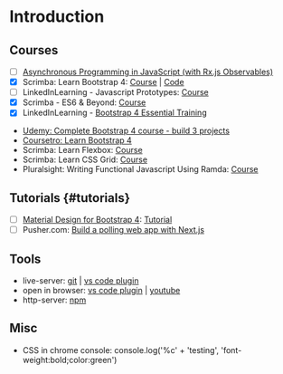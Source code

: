 # Introduction

## Courses

* [ ] [Asynchronous Programming in JavaScript \(with Rx.js Observables\)](https://app.pluralsight.com/library/courses/asynchronous-javascript-rxjs-observables/table-of-contents)
* [x] Scrimba: Learn Bootstrap 4: [Course](https://scrimba.com/g/gbootstrap4) \| [Code](https://github.com/kozigh01/scrimba_learn_bootstrap_4)
* [ ] LinkedInLearning - Javascript Prototypes: [Course](https://www.linkedin.com/learning/javascript-prototypes)
* [x] ​Scrimba - ES6 & Beyond: [Course](https://scrimba.com/playlist/p4Mrt9)
* [x] ​LinkedInLearning - [Bootstrap 4 Essential Training](https://www.linkedin.com/learning/bootstrap-4-essential-training)​
* ​[Udemy: Complete Bootstrap 4 course - build 3 projects](https://www.udemy.com/bootstrap-4-tutorials/learn/v4/overview)​
* ​[Coursetro: Learn Bootstrap 4](https://coursetro.com/posts/code/130/Learn-Bootstrap-4-Final-in-2018-with-our-Free-Crash-Course)​
* Scrimba: Learn Flexbox: [Course](https://scrimba.com/g/gflexbox)
* Scrimba: Learn CSS Grid: [Course](https://scrimba.com/g/gR8PTE)
* Pluralsight: Writing Functional Javascript Using Ramda: [Course](https://app.pluralsight.com/library/courses/javascript-ramda-functional/table-of-contents)

## Tutorials {#tutorials}

* [ ] [Material Design for Bootstrap 4](https://mdbootstrap.com/): [Tutorial](https://mdbootstrap.com/bootstrap-tutorial/)​
* [ ] Pusher.com: [Build a polling web app with Next.js](https://pusher.com/tutorials/polling-web-app-nextjs)

## Tools

* live-server: [git](https://www.npmjs.com/package/live-server) \| [vs code plugin](https://marketplace.visualstudio.com/items?itemName=ritwickdey.LiveServer)
* open in browser: [vs code plugin](https://marketplace.visualstudio.com/items?itemName=techer.open-in-browser) \| [youtube](https://www.youtube.com/watch?v=T8DrI6K8ArE)
* http-server: [npm](https://www.npmjs.com/package/http-server)

## Misc

* CSS in chrome console:  console.log\('%c' + 'testing', 'font-weight:bold;color:green'\)

